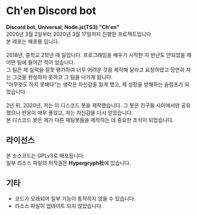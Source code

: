 # Ch'en Discord bot
**Discord bot, Universal, Node.js(TS3) "Ch'en"**<br>
2020년 3월 2일부터 2020년 3월 17일까지 진행한 프로젝트입니다<br>
본 레포는 배포용 입니다.<br>
<br>
2018년, 중학교 2학년 때 일입니다. 프로그래밍을 배우기 시작한 지 반년도 안되었을 때 어떤 팀에 들어간 적이 있습니다.<br>
그 팀은 제 실력을 잘못 평가하여 너무 어려운 것을 제작해 달라고 요청하였고 당연히 저는 그것을 완성하지 못하고 그 팀을 나가게 됩니다.<br>
"아무것도 하지 못해다"는 생각은 자신감을 잃게 했고, 제 성장을 방해하는 슬럼프가 되었습니다.<br>
<br>
2년 뒤, 2020년, 저는 이 디스코드 봇을 제작했습니다. 그 봇은 친구들 사이에서만 공유했으나 반응이 매우 좋았고, 저는 자신감을 다시 얻었습니다.<br>
본 디스코드 봇은 제가 다른 채팅봇들을 제작하는 데 중요한 초석이 되었습니다.
## 라이선스
본 소스코드는 GPLv3로 배포됩니다.<br>
일부 리소스 파일의 저작권은 **Hypergryph社**에 있습니다.
## 기타
 - 코드가 오래되어 일부 기능이 동작하지 않을 수 있습니다.
 - 리소스 파일이 업데이트 되지 않았습니다.
